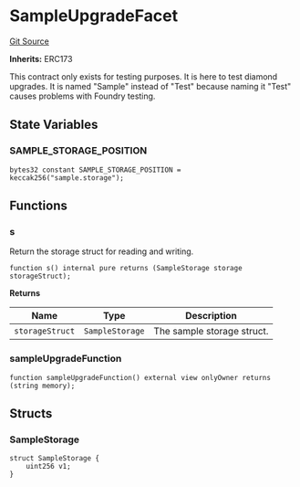 # SampleUpgradeFacet
[Git Source](https://github.com/thrackle-io/rules-engine/blob/15c1cde2fd5aa8a9b7955757546796aaaf1249b9/src/protocol/diamond/SampleUpgradeFacet.sol)

**Inherits:**
ERC173

This contract only exists for testing purposes. It is here to test diamond upgrades. It is named "Sample" instead
of "Test" because naming it "Test" causes problems with Foundry testing.


## State Variables
### SAMPLE_STORAGE_POSITION

```solidity
bytes32 constant SAMPLE_STORAGE_POSITION = keccak256("sample.storage");
```


## Functions
### s

Return the storage struct for reading and writing.


```solidity
function s() internal pure returns (SampleStorage storage storageStruct);
```
**Returns**

|Name|Type|Description|
|----|----|-----------|
|`storageStruct`|`SampleStorage`|The sample  storage struct.|


### sampleUpgradeFunction


```solidity
function sampleUpgradeFunction() external view onlyOwner returns (string memory);
```

## Structs
### SampleStorage

```solidity
struct SampleStorage {
    uint256 v1;
}
```

